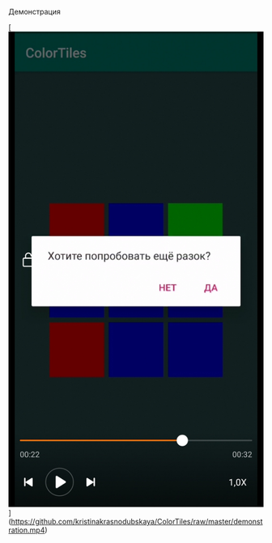 Демонстрация

[![Демонстрация к проекту](https://github.com/kristinakrasnodubskaya/ColorTiles/raw/master/demo.jpg)]
(https://github.com/kristinakrasnodubskaya/ColorTiles/raw/master/demonstration.mp4)
